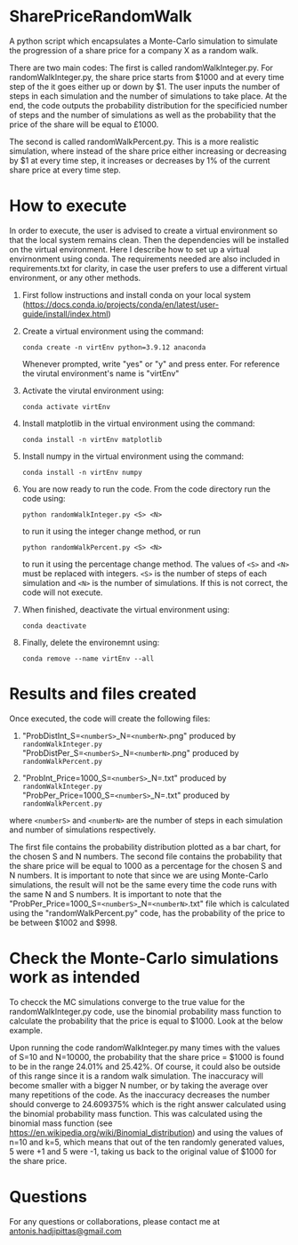 # SharePriceRandomWalk
A python script which encapsulates a Monte-Carlo simulation to simulate the progression of a share price for a company X as a random walk.

There are two main codes:
The first is called randomWalkInteger.py.
For randomWalkInteger.py, the share price starts from $1000 and at every time step of the it goes either up or down by $1. The user inputs the number of steps in each simulation and the number of simulations to take place. At the end, the code outputs the probability distribution for the specificied number of steps and the number of simulations as well as the probability that the price of the share will be equal to £1000.  

The second is called randomWalkPercent.py.
This is a more realistic simulation, where instead of the share price either increasing or decreasing by $1 at every time step, it increases or decreases by 1% of the current share price at every time step. 



# How to execute 
In order to execute, the user is advised to create a virtual environment so that the local system remains clean. Then the dependencies will be installed on the virtual environment. Here I describe how to set up a virtual envirnonment using conda. The requirements needed are also included in requirements.txt for clarity, in case the user prefers to use a different virtual environment, or any other methods.

1. First follow instructions and install conda on your local system (https://docs.conda.io/projects/conda/en/latest/user-guide/install/index.html)

2. Create a virtual environment using the command:
    ```
    conda create -n virtEnv python=3.9.12 anaconda
    ```
    Whenever prompted, write "yes" or "y" and press enter.
    For reference the virutal environment's name is "virtEnv"
    
3.  Activate the virutal environment using:
    ```
    conda activate virtEnv
    ```
    
4.  Install matplotlib in the virtual environment using the command:
    ```
    conda install -n virtEnv matplotlib
    ```
    
5.  Install numpy in the virtual environment using the command:
    ```
    conda install -n virtEnv numpy
    ```
    
6.  You are now ready to run the code. From the code directory run the code using:
    ```
    python randomWalkInteger.py <S> <N>
    ```
    to run it using the integer change method, or run 
    ```
    python randomWalkPercent.py <S> <N>
    ```
    to run it using the percentage change method. 
    The values of `<S>` and `<N>` must be replaced with integers. `<S>` is the number of steps of each simulation and `<N>` is the number of simulations. If this is not correct, the code will not execute.
    
7.  When finished, deactivate the virtual environment using:
    ```
    conda deactivate
    ```
8.  Finally, delete the environemnt using:
    ```
    conda remove --name virtEnv --all
    ```

# Results and files created
Once executed, the code will create the following files:

1. "ProbDistInt_S=`<numberS>`_N=`<numberN>`.png" produced by `randomWalkInteger.py` <br />
   "ProbDistPer_S=`<numberS>`_N=`<numberN>`.png" produced by `randomWalkPercent.py` <br />

2. "ProbInt_Price=1000_S=`<numberS>`_N=<numberN>.txt" produced by `randomWalkInteger.py` <br />
   "ProbPer_Price=1000_S=`<numberS>`_N=<numberN>.txt" produced by `randomWalkPercent.py` <br />

where `<numberS>` and `<numberN>` are the number of steps in each simulation and number of simulations respectively.  

The first file contains the probability distribution plotted as a bar chart, for the chosen S and N numbers.
The second file contains the probability that the share price will be equal to 1000 as a percentage for the chosen S and N numbers. It is important to note that since we are using Monte-Carlo simulations, the result will not be the same every time the code runs with the same N and S numbers. 
It is important to note that the "ProbPer_Price=1000_S=`<numberS>`_N=`<numberN>`.txt" file which is calculated using the "randomWalkPercent.py"
code, has the probability of the price to be between $1002 and $998. 



# Check the Monte-Carlo simulations work as intended
To checck the MC simulations converge to the true value for the randomWalkInteger.py code, use the binomial probability mass function to calculate the probability that the price is equal to $1000. Look at the below example.

Upon running the code randomWalkInteger.py many times with the values of S=10 and N=10000, the probability that the share price = $1000 is found to be in the range 24.01% and 25.42%. Of course, it could also be outside of this range since it is a random walk simulation. The inaccuracy will become smaller with a bigger N number, or by taking the average over many repetitions of the code. As the inaccuracy decreases the number should converge to 24.609375% which is the right answer calculated using the binomial probability mass function. This was calculated using the binomial mass function (see https://en.wikipedia.org/wiki/Binomial_distribution) and using the values of n=10 and k=5, which means that out of the ten randomly generated values, 5 were +1 and 5 were -1, taking us back to the original value of $1000 for the share price. 



# Questions
For any questions or collaborations, please contact me at antonis.hadjipittas@gmail.com

